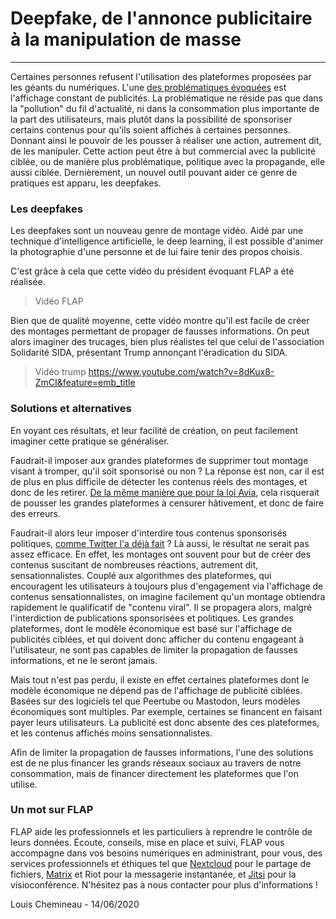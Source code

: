 # Deepfake, de l'annonce publicitaire à la manipulation de masse

---

Certaines personnes refusent l'utilisation des plateformes proposées par les géants du numériques. L'une [des problématiques évoquées](https://www.flap.cloud/blog/problematiques-geants-numeriques) est l'affichage constant de publicités. La problématique ne réside pas que dans la "pollution" du fil d'actualité, ni dans la consommation plus importante de la part des utilisateurs, mais plutôt dans la possibilité de sponsoriser certains contenus pour qu'ils soient affichés à certaines personnes. Donnant ainsi le pouvoir de les pousser à réaliser une action, autrement dit, de les manipuler. Cette action peut être à but commercial avec la publicité ciblée, ou de manière plus problématique, politique avec la propagande, elle aussi ciblée. Dernièrement, un nouvel outil pouvant aider ce genre de pratiques est apparu, les deepfakes.

### Les deepfakes

Les deepfakes sont un nouveau genre de montage vidéo. Aidé par une technique d'intelligence artificielle, le deep learning, il est possible d'animer la photographie d'une personne et de lui faire tenir des propos choisis.

C'est grâce à cela que cette vidéo du président évoquant FLAP a été réalisée.

> Vidéo FLAP

Bien que de qualité moyenne, cette vidéo montre qu'il est facile de créer des montages permettant de propager de fausses informations. On peut alors imaginer des trucages, bien plus réalistes tel que celui de l'association Solidarité SIDA, présentant Trump annonçant l'éradication du SIDA.

> Vidéo trump
> https://www.youtube.com/watch?v=8dKux8-ZmCI&feature=emb_title

### Solutions et alternatives

En voyant ces résultats, et leur facilité de création, on peut facilement imaginer cette pratique se généraliser.

Faudrait-il imposer aux grandes plateformes de supprimer tout montage visant à tromper, qu'il soit sponsorisé ou non ? La réponse est non, car il est de plus en plus difficile de détecter les contenus réels des montages, et donc de les retirer. [De la même manière que pour la loi Avia](https://www.flap.cloud/blog/peertube-federate-to-better-communicate), cela risquerait de pousser les grandes plateformes à censurer hâtivement, et donc de faire des erreurs.

Faudrait-il alors leur imposer d'interdire tous contenus sponsorisés politiques, [comme Twitter l'a déjà fait](https://www.lesechos.fr/tech-medias/medias/publicite-politique-sur-twitter-et-facebook-quen-est-il-en-france-1145237) ? Là aussi, le résultat ne serait pas assez efficace. En effet, les montages ont souvent pour but de créer des contenus suscitant de nombreuses réactions, autrement dit, sensationnalistes. Couplé aux algorithmes des plateformes, qui encouragent les utilisateurs à toujours plus d'engagement via l'affichage de contenus sensationnalistes, on imagine facilement qu'un montage obtiendra rapidement le qualificatif de "contenu viral". Il se propagera alors, malgré l'interdiction de publications sponsorisées et politiques. Les grandes plateformes, dont le modèle économique est basé sur l'affichage de publicités ciblées, et qui doivent donc afficher du contenu engageant à l'utilisateur, ne sont pas capables de limiter la propagation de fausses informations, et ne le seront jamais.

Mais tout n'est pas perdu, il existe en effet certaines plateformes dont le modèle économique ne dépend pas de l'affichage de publicité ciblées. Basées sur des logiciels tel que Peertube ou Mastodon, leurs modèles économiques sont multiples. Par exemple, certaines se financent en faisant payer leurs utilisateurs. La publicité est donc absente des ces plateformes, et les contenus affichés moins sensationnalistes.

Afin de limiter la propagation de fausses informations, l'une des solutions est de ne plus financer les grands réseaux sociaux au travers de notre consommation, mais de financer directement les plateformes que l'on utilise.

### Un mot sur FLAP

FLAP aide les professionnels et les particuliers à reprendre le contrôle de leurs données.
Écoute, conseils, mise en place et suivi, FLAP vous accompagne dans vos besoins numériques en administrant, pour vous, des services professionnels et éthiques tel que [Nextcloud](https://nextcloud.com) pour le partage de fichiers, [Matrix](https://matrix.org) et Riot pour la messagerie instantanée, et [Jitsi](https://jitsi.org) pour la visioconférence.
N'hésitez pas à nous contacter pour plus d'informations !

Louis Chemineau - 14/06/2020

